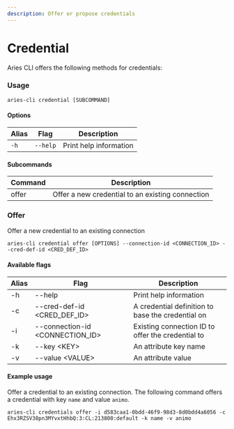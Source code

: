 ```yaml
---
description: Offer or propose credentials
---
```


# Credential

Aries CLI offers the following methods for credentials:

### Usage

```
aries-cli credential [SUBCOMMAND]
```

#### Options

| Alias | Flag     | Description            |
| ----- | -------- | ---------------------- |
| `-h`  | `--help` | Print help information |

#### Subcommands

| Command | Description                                      |
| ------- | ------------------------------------------------ |
| offer   | Offer a new credential to an existing connection |

### Offer

Offer a new credential to an existing connection

```
aries-cli credential offer [OPTIONS] --connection-id <CONNECTION_ID> --cred-def-id <CRED_DEF_ID>
```

#### Available flags

| Alias | Flag                              | Description                                       |
| ----- | --------------------------------- | ------------------------------------------------- |
| -h    | --help                            | Print help information                            |
| -c    | --cred-def-id \<CRED\_DEF\_ID>    | A credential definition to base the credential on |
| -i    | --connection-id \<CONNECTION\_ID> | Existing connection ID to offer the credential to |
| -k    | --key \<KEY>                      | An attribute key name                             |
| -v    | --value \<VALUE>                  | An attribute value                                |

#### Example usage

Offer a credential to an existing connection. The following command offers a credential with key `name` and value `animo`.

```
aries-cli credentials offer -i d583caa1-0bdd-46f9-98d3-8d0bdd4a6056 -c Ehx3RZSV38pn3MYvxtHhbQ:3:CL:213800:default -k name -v animo
```
